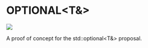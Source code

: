 # OPTIONAL<T&> #

![](https://github.com/steve-downey/view_maybe/actions/workflows/ci.yml/badge.svg)

A proof of concept for the std::optional<T&> proposal.
